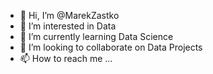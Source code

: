 - 👋 Hi, I’m @MarekZastko
- 👀 I’m interested in Data
- 🌱 I’m currently learning Data Science
- 💞️ I’m looking to collaborate on Data Projects
- 📫 How to reach me ...

<!---
MarekZastko/MarekZastko is a ✨ special ✨ repository because its `README.md` (this file) appears on your GitHub profile.
You can click the Preview link to take a look at your changes.
--->
